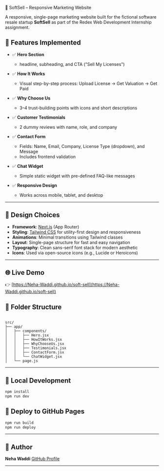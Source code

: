  🚀 SoftSell – Responsive Marketing Website

A responsive, single-page marketing website built for the fictional software resale startup **SoftSell** as part of the Redex Web Development Internship assignment.


## 🧩 Features Implemented

- ✅ **Hero Section**  
  - headline, subheading, and CTA ("Sell My Licenses")

- ✅ **How It Works**  
  - Visual step-by-step process: Upload License → Get Valuation → Get Paid

- ✅ **Why Choose Us**  
  - 3–4 trust-building points with icons and short descriptions

- ✅ **Customer Testimonials**  
  - 2 dummy reviews with name, role, and company

- ✅ **Contact Form**  
  - Fields: Name, Email, Company, License Type (dropdown), and Message  
  - Includes frontend validation
- ✅ **Chat Widget**  
  - Simple static widget with pre-defined FAQ-like messages


- ✅ **Responsive Design**  
  - Works across mobile, tablet, and desktop

---
## 🎨 Design Choices

- **Framework**: [Next.js](https://nextjs.org/) (App Router)
- **Styling**: [Tailwind CSS](https://tailwindcss.com/) for utility-first design and responsiveness
- **Animations**: Minimal transitions using Tailwind classes
- **Layout**: Single-page structure for fast and easy navigation
- **Typography**: Clean sans-serif font stack for modern aesthetic
- **Icons**: Used via open-source icons (e.g., Lucide or Heroicons)

---

## 🌐 Live Demo

👉 [https://Neha-Waddi.github.io/soft-sell](https://Neha-Waddi.github.io/soft-sell)


## 📁 Folder Structure

```

src/
├── app/
│   ├── components/
│   │   ├── Hero.jsx
│   │   ├── HowItWorks.jsx
│   │   ├── WhyChooseUs.jsx
│   │   ├── Testimonials.jsx
│   │   ├── ContactForm.jsx
│   │   └── ChatWidget.jsx
│   └── page.js

````

---

## 🔧 Local Development

```bash
npm install
npm run dev
````

## 🚀 Deploy to GitHub Pages

```bash
npm run build
npm run deploy
```

---

## 📌 Author

**Neha Waddi**
[GitHub Profile](https://github.com/Neha-Waddi)

---

